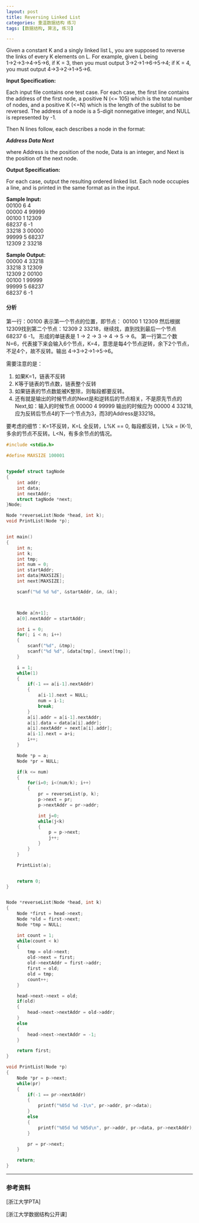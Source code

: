 ```yaml
---
layout: post
title: Reversing Linked List
categories: 重温数据结构 练习
tags: [数据结构, 算法, 练习]

---
```


Given a constant K and a singly linked list L, you are supposed to reverse the links of every K elements on L. For example, given L being 1→2→3→4→5→6, if K = 3, then you must output 3→2→1→6→5→4; if K = 4, you must output 4→3→2→1→5→6.

**Input Specification:**

Each input file contains one test case. For each case, the first line contains the address of the first node, a positive N (<= 105) which is the total number of nodes, and a positive K (<=N) which is the length of the sublist to be reversed. The address of a node is a 5-digit nonnegative integer, and NULL is represented by -1.

Then N lines follow, each describes a node in the format:

***Address Data Next***

where Address is the position of the node, Data is an integer, and Next is the position of the next node.

**Output Specification:**

For each case, output the resulting ordered linked list. Each node occupies a line, and is printed in the same format as in the input.

**Sample Input:**  
00100 6 4  
00000 4 99999  
00100 1 12309  
68237 6 -1  
33218 3 00000  
99999 5 68237  
12309 2 33218  

**Sample Output:**  
00000 4 33218  
33218 3 12309  
12309 2 00100  
00100 1 99999  
99999 5 68237  
68237 6 -1  

#### 分析

第一行：00100 表示第一个节点的位置，即节点： 00100 1 12309 然后根据12309找到第二个节点：12309 2 33218，继续找，直到找到最后一个节点 68237 6 -1。
形成的单链表是 1 -> 2 -> 3 -> 4 -> 5 -> 6。 第一行第二个数N=6，代表接下来会输入6个节点，K=4，意思是每4个节点逆转，余下2个节点，不足4个，故不反转。输出 4->3->2->1->5->6。

需要注意的是：  
1. 如果K=1，链表不反转  
2. K等于链表的节点数，链表整个反转  
3. 如果链表的节点数能被K整除，则每段都要反转。  
4. 还有就是输出的时候节点的Next是和逆转后的节点相关，不是原先节点的Next,如：输入的时候节点 00000 4 99999 输出的时候应为 00000 4 33218,应为反转后节点4的下一个节点为3，而3的Address是33218。


要考虑的细节：K=1不反转，K=L 全反转，L%K == 0, 每段都反转，L%k = (K-1),多余的节点不反转。L<N，有多余节点的情况。

```c
#include <stdio.h>

#define MAXSIZE 100001


typedef struct tagNode
{
    int addr;
    int data;
    int nextAddr;
    struct tagNode *next;
}Node;

Node *reverseList(Node *head, int k);
void PrintList(Node *p);


int main()
{
    int n;
    int k;
    int tmp;
    int num = 0;
    int startAddr;
    int data[MAXSIZE];
    int next[MAXSIZE];

    scanf("%d %d %d", &startAddr, &n, &k);



    Node a[n+1];
    a[0].nextAddr = startAddr;

    int i = 0;
    for(; i < n; i++)
    {
        scanf("%d", &tmp);
        scanf("%d %d", &data[tmp], &next[tmp]);
    }

    i = 1;
    while(1)
    {
        if(-1 == a[i-1].nextAddr)
        {
            a[i-1].next = NULL;
            num = i-1;
            break;
        }
        a[i].addr = a[i-1].nextAddr;
        a[i].data = data[a[i].addr];
        a[i].nextAddr = next[a[i].addr];
        a[i-1].next = a+i;
        i++;
    }

    Node *p = a;
    Node *pr = NULL;

    if(k <= num)
    {
        for(i=0; i<(num/k); i++)
        {
            pr = reverseList(p, k);
            p->next = pr;
            p->nextAddr = pr->addr;

            int j=0;
            while(j<k)
            {
                p = p->next;
                j++;
            }
        }
    }

    PrintList(a);


    return 0;
}


Node *reverseList(Node *head, int k)
{
    Node *first = head->next;
    Node *old = first->next;
    Node *tmp = NULL;

    int count = 1;
    while(count < k)
    {
        tmp = old->next;
        old->next = first;
        old->nextAddr = first->addr;
        first = old;
        old = tmp;
        count++;
    }

    head->next->next = old;
    if(old)
    {
        head->next->nextAddr = old->addr;
    }
    else
    {
        head->next->nextAddr = -1;
    }

    return first;
}

void PrintList(Node *p)
{
    Node *pr = p->next;
    while(pr)
    {
        if(-1 == pr->nextAddr)
        {
            printf("%05d %d -1\n", pr->addr, pr->data);
        }
        else
        {
            printf("%05d %d %05d\n", pr->addr, pr->data, pr->nextAddr);
        }

        pr = pr->next;
    }

    return;
}

```


***

### 参考资料

[浙江大学PTA]

[浙江大学数据结构公开课]
